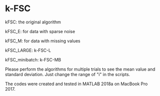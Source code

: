 # k-FSC

kFSC: the original algorithm

kFSC_E: for data with sparse noise

kFSC_M: for data with missing values

kFSC_LARGE: k-FSC-L

kFSC_minibatch: k-FSC-MB

Please perform the algorithms for multiple trials to see the mean value and standard deviation. Just change the range of "i" in the scripts.

The codes were created and tested in MATLAB 2018a on MacBook Pro 2017.
